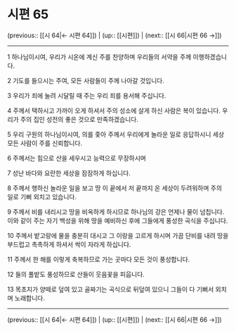 # 시편 65

(previous:: [[시 64|← 시편 64]]) | (up:: [[시편]]) | (next:: [[시 66|시편 66 →]])

***




1 
하나님이시여, 우리가 시온에 계신 주를 찬양하며 우리들의 서약을 주께 이행하겠습니다. 



2 
기도를 들으시는 주여, 모든 사람들이 주께 나아갈 것입니다. 



3 
우리가 죄에 눌려 시달릴 때 주는 우리 죄를 용서해 주십니다. 



4 
주께서 택하시고 가까이 오게 하셔서 주의 성소에 살게 하신 사람은 복이 있습니다. 우리가 주의 집인 성전의 좋은 것으로 만족하겠습니다. 



5 
우리 구원의 하나님이시여, 의를 좇아 주께서 우리에게 놀라운 일로 응답하시니 세상 모든 사람이 주를 신뢰합니다. 



6 
주께서는 힘으로 산을 세우시고 능력으로 무장하시며 



7 
성난 바다와 요란한 세상을 잠잠하게 하십니다. 



8 
주께서 행하신 놀라운 일을 보고 땅 이 끝에서 저 끝까지 온 세상이 두려워하며 주의 일로 기뻐 외치고 있습니다. 



9 
주께서 비를 내리시고 땅을 비옥하게 하시므로 하나님의 강은 언제나 물이 넘칩니다. 이와 같이 주는 자기 백성을 위해 땅을 예비하신 후에 그들에게 풍성한 곡식을 주십니다. 



10 
주께서 밭고랑에 물을 충분히 대시고 그 이랑을 고르게 하시며 가끔 단비를 내려 땅을 부드럽고 촉촉하게 하셔서 싹이 자라게 하십니다. 



11 
주께서 한 해를 이렇게 축복하므로 가는 곳마다 모든 것이 풍성합니다. 



12 
들의 풀밭도 풍성하므로 산들이 웃음꽃을 피웁니다. 



13 
목초지가 양떼로 덮여 있고 골짜기는 곡식으로 뒤덮여 있으니 그들이 다 기뻐서 외치며 노래합니다.

***

(previous:: [[시 64|← 시편 64]]) | (up:: [[시편]]) | (next:: [[시 66|시편 66 →]])
